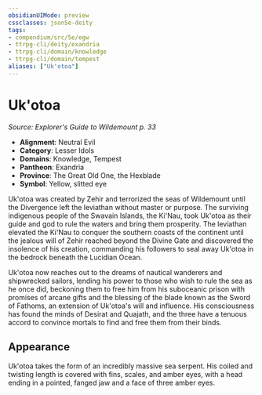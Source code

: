 ```yaml
---
obsidianUIMode: preview
cssclasses: json5e-deity
tags:
- compendium/src/5e/egw
- ttrpg-cli/deity/exandria
- ttrpg-cli/domain/knowledge
- ttrpg-cli/domain/tempest
aliases: ["Uk'otoa"]
---
```

# Uk'otoa
*Source: Explorer's Guide to Wildemount p. 33* 

- **Alignment**: Neutral Evil
- **Category**: Lesser Idols
- **Domains**: Knowledge, Tempest
- **Pantheon**: Exandria
- **Province**: The Great Old One, the Hexblade
- **Symbol**: Yellow, slitted eye

Uk'otoa was created by Zehir and terrorized the seas of Wildemount until the Divergence left the leviathan without master or purpose. The surviving indigenous people of the Swavain Islands, the Ki'Nau, took Uk'otoa as their guide and god to rule the waters and bring them prosperity. The leviathan elevated the Ki'Nau to conquer the southern coasts of the continent until the jealous will of Zehir reached beyond the Divine Gate and discovered the insolence of his creation, commanding his followers to seal away Uk'otoa in the bedrock beneath the Lucidian Ocean.

Uk'otoa now reaches out to the dreams of nautical wanderers and shipwrecked sailors, lending his power to those who wish to rule the sea as he once did, beckoning them to free him from his suboceanic prison with promises of arcane gifts and the blessing of the blade known as the Sword of Fathoms, an extension of Uk'otoa's will and influence. His consciousness has found the minds of Desirat and Quajath, and the three have a tenuous accord to convince mortals to find and free them from their binds.

## Appearance

Uk'otoa takes the form of an incredibly massive sea serpent. His coiled and twisting length is covered with fins, scales, and amber eyes, with a head ending in a pointed, fanged jaw and a face of three amber eyes.